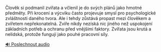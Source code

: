 
Člověk si podmanil zvířata a včlenil je do svých plánů jako hmotné předměty. Při krocení a výcviku často projevuje smysl pro psychologické zvláštnosti daného tvora. Ale i tehdy zůstává propast mezi člověkem a zvířetem nepřekonatelná. Zvíře nikdy nezíská nic jiného než uspokojení základních potřeb a ochranu před vnějšími faktory. Zvířata jsou krutá a nelidská, protože fungují jako pouhé pracovní síly.

[🔊 Poslechnout audio](/data/7-paragraphs/audio/chapter_113/para_008-lovk-si-podmanil-zvata-a-vlenil-je-do-svch-p.mp3)
